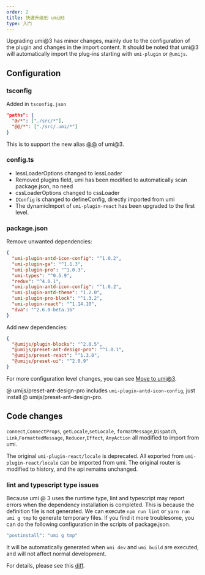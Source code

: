 ```yaml
---
order: 2
title: 快速升级到 umi@3
type: 入门
---
```


Upgrading umi@3 has minor changes, mainly due to the configuration of the plugin and changes in the import content. It should be noted that umi@3 will automatically import the plug-ins starting with `umi-plugin` or `@umijs`.

## Configuration

### tsconfig

Added in `tsconfig.json`

```json
"paths": {
  "@/*": ["./src/*"],
  "@@/*": ["./src/.umi/*"]
}
```

This is to support the new alias [@@](#) of umi@3.

### config.ts

- lessLoaderOptions changed to lessLoader
- Removed plugins field, umi has been modified to automatically scan package.json, no need
- cssLoaderOptions changed to cssLoader
- `IConfig` is changed to defineConfig, directly imported from umi
- The dynamicImport of `umi-plugin-react` has been upgraded to the first level.

### package.json

Remove unwanted dependencies:

```json
{
  "umi-plugin-antd-icon-config": "^1.0.2",
  "umi-plugin-ga": "^1.1.3",
  "umi-plugin-pro": "^1.0.3",
  "umi-types": "^0.5.9",
  "redux": "^4.0.1",
  "umi-plugin-antd-icon-config": "^1.0.2",
  "umi-plugin-antd-theme": "1.2.0",
  "umi-plugin-pro-block": "^1.3.2",
  "umi-plugin-react": "^1.14.10",
  "dva": "^2.6.0-beta.16"
}
```

Add new dependencies:

```json
{
  "@umijs/plugin-blocks": "^2.0.5",
  "@umijs/preset-ant-design-pro": "^1.0.1",
  "@umijs/preset-react": "^1.3.0",
  "@umijs/preset-ui": "^2.0.9"
}
```

For more configuration level changes, you can see [Move to umi@3](https://umijs.org/docs/upgrade-to-umi-3#%E9%85%8D%E7%BD%AE%E5%B1%82).

@ umijs/preset-ant-design-pro includes `umi-plugin-antd-icon-config`, just install @ umijs/preset-ant-design-pro.

## Code changes

`connect`,`ConnectProps`, `getLocale`,`setLocale`, `formatMessage`,`Dispatch`, `Link`,`FormattedMessage`, `Reducer`,`Effect`, `AnyAction` all modified to import from umi.

The original `umi-plugin-react/locale` is deprecated. All exported from `umi-plugin-react/locale` can be imported from umi. The original router is modified to history, and the api remains unchanged.

### lint and typescript type issues

Because umi @ 3 uses the runtime type, lint and typescript may report errors when the dependency installation is completed. This is because the definition file is not generated. We can execute `npm run lint` or `yarn run umi g tmp` to generate temporary files. If you find it more troublesome, you can do the following configuration in the scripts of package.json.

```bash
"postinstall": "umi g tmp"
```

It will be automatically generated when `umi dev` and `umi build` are executed, and will not affect normal development.

For details, please see this [diff](https://github.com/ant-design/ant-design-pro/pull/6039/files).
